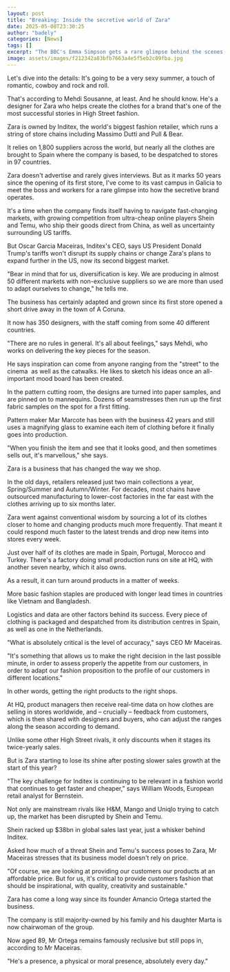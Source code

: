 ```yaml
---
layout: post
title: "Breaking: Inside the secretive world of Zara"
date: 2025-05-08T23:30:25
author: "badely"
categories: [News]
tags: []
excerpt: "The BBC's Emma Simpson gets a rare glimpse behind the scenes of how the fashion brand operates."
image: assets/images/f212342a83bfb7663a4e5f5eb2c09fba.jpg
---
```


Let's dive into the details: It's going to be a very sexy summer, a touch of romantic, cowboy and rock and roll.

That's according to Mehdi Sousanne, at least. And he should know. He's a designer for Zara who helps create the clothes for a brand that's one of the most successful stories in High Street fashion.

Zara is owned by Inditex, the world's biggest fashion retailer, which runs a string of store chains including Massimo Dutti and Pull & Bear.

It relies on 1,800 suppliers across the world, but nearly all the clothes are brought to Spain where the company is based, to be despatched to stores in 97 countries.

Zara doesn't advertise and rarely gives interviews. But as it marks 50 years since the opening of its first store, I've come to its vast campus in Galicia to meet the boss and workers for a rare glimpse into how the secretive brand operates.

It's a time when the company finds itself having to navigate fast-changing markets, with growing competition from ultra-cheap online players Shein and Temu, who ship their goods direct from China, as well as uncertainty surrounding US tariffs.

But Oscar Garcia Maceiras, Inditex's CEO, says US President Donald Trump's tariffs won't disrupt its supply chains or change Zara's plans to expand further in the US, now its second biggest market.

"Bear in mind that for us, diversification is key. We are producing in almost 50 different markets with non-exclusive suppliers so we are more than used to adapt ourselves to change," he tells me.

The business has certainly adapted and grown since its first store opened a short drive away in the town of A Coruna.

It now has 350 designers, with the staff coming from some 40 different countries.

"There are no rules in general. It's all about feelings," says Mehdi, who works on delivering the key pieces for the season.

He says inspiration can come from anyone ranging from the "street" to the cinema  as well as the catwalks. He likes to sketch his ideas once an all-important mood board has been created.

In the pattern cutting room, the designs are turned into paper samples, and are pinned on to mannequins. Dozens of seamstresses then run up the first fabric samples on the spot for a first fitting. 

Pattern maker Mar Marcote has been with the business 42 years and still uses a magnifying glass to examine each item of clothing before it finally goes into production. 

"When you finish the item and see that it looks good, and then sometimes sells out, it's marvellous," she says.

Zara is a business that has changed the way we shop.

In the old days, retailers released just two main collections a year, Spring/Summer and Autumn/Winter. For decades, most chains have outsourced manufacturing to lower-cost factories in the far east with the clothes arriving up to six months later.

Zara went against conventional wisdom by sourcing a lot of its clothes closer to home and changing products much more frequently. That meant it could respond much faster to the latest trends and drop new items into stores every week.

Just over half of its clothes are made in Spain, Portugal, Morocco and Turkey. There's a factory doing small production runs on site at HQ, with another seven nearby, which it also owns. 

As a result, it can turn around products in a matter of weeks. 

More basic fashion staples are produced with longer lead times in countries like Vietnam and Bangladesh.

Logistics and data are other factors behind its success. Every piece of clothing is packaged and despatched from its distribution centres in Spain, as well as one in the Netherlands.

"What is absolutely critical is the level of accuracy," says CEO Mr Maceiras.

"It's something that allows us to make the right decision in the last possible minute, in order to assess properly the appetite from our customers, in order to adapt our fashion proposition to the profile of our customers in different locations."

In other words, getting the right products to the right shops.

At HQ, product managers then receive real-time data on how clothes are selling in stores worldwide, and – crucially – feedback from customers, which is then shared with designers and buyers, who can adjust the ranges along the season according to demand.

Unlike some other High Street rivals, it only discounts when it stages its twice-yearly sales.

But is Zara starting to lose its shine after posting slower sales growth at the start of this year?

"The key challenge for Inditex is continuing to be relevant in a fashion world that continues to get faster and cheaper," says William Woods, European retail analyst for Bernstein. 

Not only are mainstream rivals like H&M, Mango and Uniqlo trying to catch up, the market has been disrupted by Shein and Temu.

Shein racked up $38bn in global sales last year, just a whisker behind Inditex.

Asked how much of a threat Shein and Temu's success poses to Zara, Mr Maceiras stresses that its business model doesn't rely on price.

"Of course, we are looking at providing our customers our products at an affordable price. But for us, it's critical to provide customers fashion that should be inspirational, with quality, creativity and sustainable." 

Zara has come a long way since its founder Amancio Ortega started the business. 

The company is still majority-owned by his family and his daughter Marta is now chairwoman of the group.

Now aged 89, Mr Ortega remains famously reclusive but still pops in, according to Mr Maceiras.

"He's a presence, a physical or moral presence, absolutely every day."


